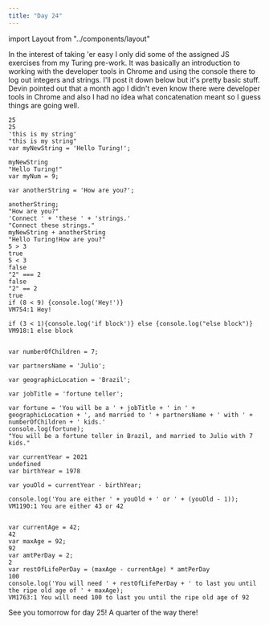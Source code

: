 ```yaml
---
title: "Day 24"
---
```

import Layout from "../components/layout"

<Layout>

In the interest of taking 'er easy I only did some of the assigned JS exercises from my Turing pre-work. It was basically an introduction
to working with the developer tools in Chrome and using the console there to log out integers and strings. I'll post it down below but it's
pretty basic stuff. Devin pointed out that a month ago I didn't even know there were developer tools in Chrome and also I had no idea what
concatenation meant so I guess things are going well.

```JS
25
25
'this is my string'
"this is my string"
var myNewString = 'Hello Turing!';

myNewString
"Hello Turing!"
var myNum = 9;

var anotherString = 'How are you?';

anotherString;
"How are you?"
'Connect ' + 'these ' + 'strings.'
"Connect these strings."
myNewString + anotherString
"Hello Turing!How are you?"
5 > 3
true
5 < 3
false
"2" === 2
false
"2" == 2
true
if (8 < 9) {console.log('Hey!')}
VM754:1 Hey!

if (3 < 1){console.log('if block')} else {console.log("else block")}
VM918:1 else block


var numberOfChildren = 7;

var partnersName = 'Julio';

var geographicLocation = 'Brazil';

var jobTitle = 'fortune teller';

var fortune = 'You will be a ' + jobTitle + ' in ' + geographicLocation + ', and married to ' + partnersName + ' with ' + numberOfChildren + ' kids.'
console.log(fortune);
"You will be a fortune teller in Brazil, and married to Julio with 7 kids."

var currentYear = 2021
undefined
var birthYear = 1978

var youOld = currentYear - birthYear;

console.log('You are either ' + youOld + ' or ' + (youOld - 1));
VM1190:1 You are either 43 or 42


var currentAge = 42;
42
var maxAge = 92;
92
var amtPerDay = 2;
2
var restOfLifePerDay = (maxAge - currentAge) * amtPerDay
100
console.log('You will need ' + restOfLifePerDay + ' to last you until the ripe old age of ' + maxAge);
VM1763:1 You will need 100 to last you until the ripe old age of 92

```

See you tomorrow for day 25! A quarter of the way there!

</Layout>
